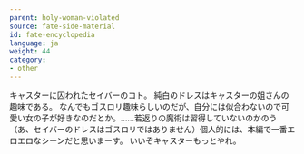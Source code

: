 ```yaml
---
parent: holy-woman-violated
source: fate-side-material
id: fate-encyclopedia
language: ja
weight: 44
category:
- other
---
```


キャスターに囚われたセイバーのコト。
純白のドレスはキャスターの姐さんの趣味である。
なんでもゴスロリ趣味らしいのだが、自分には似合わないので可愛い女の子が好きなのだとか。……若返りの魔術は習得していないのかのう
（あ、セイバーのドレスはゴスロリではありません）個人的には、本編で一番エロエロなシーンだと思いまーす。
いいぞキャスターもっとやれ。
